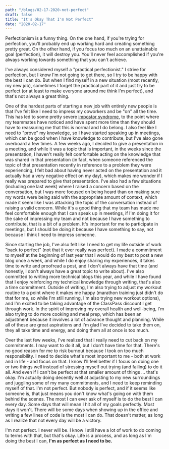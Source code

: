 ```yaml
---
path: "/blogs/02-17-2020-not-perfect"
draft: false 
title: "It's Okay That I'm Not Perfect"
date: "2020-02-17"
---
```


Perfectionism is a funny thing. On the one hand, if you're trying for perfection, you'll probably end up working hard and creating something pretty great. On the other hand, if you focus too much on an unattainable goal (perfection), it will destroy you. You'll never feel accomplished if you're always working towards something that you can't achieve.

I've always considered myself a "practical perfectionist." I strive for perfection, but I know I'm not going to get there, so I try to be happy with the best I can do. But when I find myself in a new situation (most recently, my new job), sometimes I forget the practical part of it and just try to be perfect (or at least to make everyone around me think I'm perfect), and that's not always a great thing.

One of the hardest parts of starting a new job with entirely new people is that I've felt like I need to impress my coworkers and be "on" all the time. This has led to some pretty severe [impostor syndrome](12-16-2019-impostor-syndrome), to the point where my teammates have noticed and have spent more time than they should have to reassuring me that this is normal and I do belong. I also feel like I need to "prove" my knowledge, so I have started speaking up in meetings, which can be good when I have knowledge to contribute, but I've also gone overboard a few times. A few weeks ago, I decided to give a presentation in a meeting, and while it was a topic that is important, in the weeks since the presentation, I haven't really felt comfortable acting on the knowledge that was shared in that presentation (in fact, when someone referenced the topic of that presentation recently in reference to a problem they were experiencing, I felt bad about having never acted on the presentation and it actually had a very negative effect on my day), which makes me wonder if I really was prepared to give that presentation. I've also had a few situations (including one last week) where I raised a concern based on the conversation, but I was more focused on being heard than on making sure my words were being said with the appropriate amount of context, which made it seem like I was attacking the topic of the conversation instead of raising a valid concern. While it's a good thing that my team has made me feel comfortable enough that I can speak up in meetings, if I'm doing it for the sake of impressing my team and not because I have something to contribute, that is a bit of a problem. It's important for me to participate in meetings, but I should be doing it because I have something to say, not because I think I need to impress someone.

Since starting the job, I've also felt like I need to get my life outside of work "back to perfect" (not that it ever really was perfect). I made a commitment to myself at the beginning of last year that I would do my best to post a new blog once a week, and while I do enjoy sharing my experiences, it takes time to write and proofread a post, and I don't always have that time (and honestly, I don't always have a great topic to write about). I've also committed to writing more technical blogs this year, and while I have found that I enjoy reinforcing my technical knowledge through writing, that's also a time commitment. Outside of writing, I'm also trying to adjust my workout routine to a point where it makes me happy (marathon training just didn't do that for me, so while I'm still running, I'm also trying new workout options), and I'm excited to be taking advantage of the ClassPass discount I get through work. In the spirit of improving my overall health and well-being, I'm also trying to do more cooking and meal prep, which has been an adjustment because it involves a lot of advance thought and planning. While all of these are great aspirations and I'm glad I've decided to take them on, they all take time and energy, and doing them all at once is too much.

Over the last few weeks, I've realized that I really need to cut back on my commitments. I may want to do it all, but I don't have time for that. There's no good reason for me to risk burnout because I took on too much responsibility. I need to decide what's most important to me - both at work and in life - and focus on that. I know I'll feel better if I focus on doing one or two things well instead of stressing myself out trying (and failing) to do it all. And even if I can't be perfect at that smaller amount of things ... that's okay. I'm actually doing decently well at adjusting to my new surroundings and juggling some of my many commitments, and I need to keep reminding myself of that. I'm not perfect. But nobody is perfect, and if it seems like someone is, that just means you don't know what's going on with them behind the scenes. The most I can ever ask of myself is to do the best I can every day. Some days that will mean I hit all of my goals perfectly. Most days it won't. There will be some days when showing up in the office and writing a few lines of code is the most I can do. That doesn't matter, as long as I realize that not every day will be a victory.

I'm not perfect. I never will be. I know I still have a lot of work to do coming to terms with that, but that's okay. Life is a process, and as long as I'm doing the best I can, **I'm as perfect as I need to be.**
